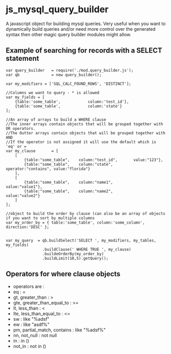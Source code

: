 # js_mysql_query_builder
A javascript object for building mysql queries.  Very useful when you want to dynamically build queries and/or need more control over the generated syntax then other magic query builder modules might allow.

## Example of searching for records with a SELECT statement
```
var query_builder 	= require('./mod.query_builder.js');
var qb				= new query_builder();

var my_modifiers = ['SQL_CALC_FOUND_ROWS', 'DISTINCT'];

//Columns we want to query - * is allowed
var my_fields = [
	{table:'some_table',			column:'test_id'},
	{table:'some_table',			column:'state'}
];

//An array of arrays to build a WHERE clause
//The inner arrays contain objects that will be grouped together with OR operators.
//The Outter arrays contain objects that will be grouped together with AND
//If the operator is not assigned it will use the default which is 'eq' or =
var my_clause 		= [
	[
		{table:"some_table", 	column:"test_id", 		value:"123"},
		{table:"some_table", 	column:"state",			operator:"contains", value:"florida"}
	],
	[
		{table:"some_table", 	column:"name1",			value:"value1"},
		{table:"some_table", 	column:"name2",			value:"value2"}
	]
];

//object to build the order by clause (can also be an array of objects if you want to sort by multiple columns
var my_order_by = { table:'some_table', column:'some_column', direction:'DESC' };  


var my_query  = qb.buildSelect('SELECT ', my_modifiers, my_tables, my_fields)
                .buildClause(' WHERE TRUE ', my_clause)
                .buildeOrderBy(my_order_by)
                .buildLimit(10,5).getQuery();
```
## Operators for where clause objects
- operators are :
- eq : = 
- gt, greater_than : >
- gte, greater_than_equal_to : >=
- lt, less_than : <
- lte, less_than_equal_to : <=
- sw : like "%adsf"
- ew : like "asdf%"
- pm, partial_match, contains : like "%adsf%"
- nn, not_null : not null
- in : in ()
- not_in : not in ()
